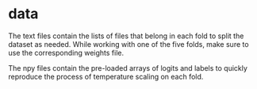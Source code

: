# data

The text files contain the lists of files that belong in each fold to split the dataset as needed.
While working with one of the five folds, make sure to use the corresponding weights file.

The npy files contain the pre-loaded arrays of logits and labels to quickly reproduce the process of temperature scaling on each fold.